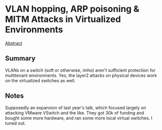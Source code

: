 # VLAN hopping, ARP poisoning & MITM Attacks in Virtualized Environments

[Abstract](https://www.defcon.org/html/defcon-24/dc-24-speakers.html#Bull)

## Summary
VLANs on a switch (soft or otherwise, imho) aren't sufficient protection for multitenant environments.  Yes, the layer2 attacks on physical devices work on the virtualized switches as well.

## Notes
Supposedly an expansion of last year's talk, which focused largely on attacking VMware VSwitch and the like.  They got 30k of funding and bought some more hardware, and ran some more local virtual switches.  I tuned out.

